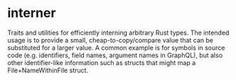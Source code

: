 # interner

Traits and utilities for efficiently interning arbitrary Rust types. The intended usage is to provide a small, cheap-to-copy/compare value that can be substituted for a larger value. A common example is for symbols in source code (e.g. identifiers, field names, argument names in GraphQL), but also other identifier-like information such as structs that might map a File+NameWithinFile struct.
